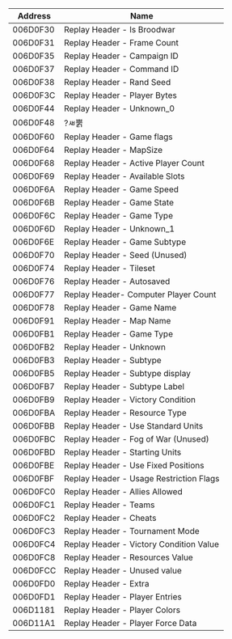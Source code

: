 | Address  | Name                                        |
|----------|---------------------------------------------|
| 006D0F30 | Replay Header - Is Broodwar                 |
| 006D0F31 | Replay Header - Frame Count                 |
| 006D0F35 | Replay Header - Campaign ID                 |
| 006D0F37 | Replay Header - Command ID                  |
| 006D0F38 | Replay Header - Rand Seed                   |
| 006D0F3C | Replay Header - Player Bytes                |
| 006D0F44 | Replay Header - Unknown_0                   |
| 006D0F48 | ?ㅽ뿕                                       |
| 006D0F60 | Replay Header - Game flags                  |
| 006D0F64 | Replay Header - MapSize                     |
| 006D0F68 | Replay Header - Active Player Count         |
| 006D0F69 | Replay Header - Available Slots             |
| 006D0F6A | Replay Header - Game Speed                  |
| 006D0F6B | Replay Header - Game State                  |
| 006D0F6C | Replay Header - Game Type                   |
| 006D0F6D | Replay Header - Unknown_1                   |
| 006D0F6E | Replay Header - Game Subtype                |
| 006D0F70 | Replay Header - Seed (Unused)               |
| 006D0F74 | Replay Header - Tileset                     |
| 006D0F76 | Replay Header - Autosaved                   |
| 006D0F77 | Replay Header- Computer Player Count        |
| 006D0F78 | Replay Header - Game Name                   |
| 006D0F91 | Replay Header - Map Name                    |
| 006D0FB1 | Replay Header - Game Type                   |
| 006D0FB2 | Replay Header - Unknown                     |
| 006D0FB3 | Replay Header - Subtype                     |
| 006D0FB5 | Replay Header - Subtype display             |
| 006D0FB7 | Replay Header - Subtype Label               |
| 006D0FB9 | Replay Header - Victory Condition           |
| 006D0FBA | Replay Header - Resource Type               |
| 006D0FBB | Replay Header - Use Standard Units          |
| 006D0FBC | Replay Header - Fog of War (Unused)         |
| 006D0FBD | Replay Header - Starting Units              |
| 006D0FBE | Replay Header - Use Fixed Positions         |
| 006D0FBF | Replay Header - Usage Restriction Flags     |
| 006D0FC0 | Replay Header - Allies Allowed              |
| 006D0FC1 | Replay Header - Teams                       |
| 006D0FC2 | Replay Header - Cheats                      |
| 006D0FC3 | Replay Header - Tournament Mode             |
| 006D0FC4 | Replay Header - Victory Condition Value     |
| 006D0FC8 | Replay Header - Resources Value             |
| 006D0FCC | Replay Header - Unused value                |
| 006D0FD0 | Replay Header - Extra                       |
| 006D0FD1 | Replay Header - Player Entries              |
| 006D1181 | Replay Header - Player Colors               |
| 006D11A1 | Replay Header - Player Force Data           |
